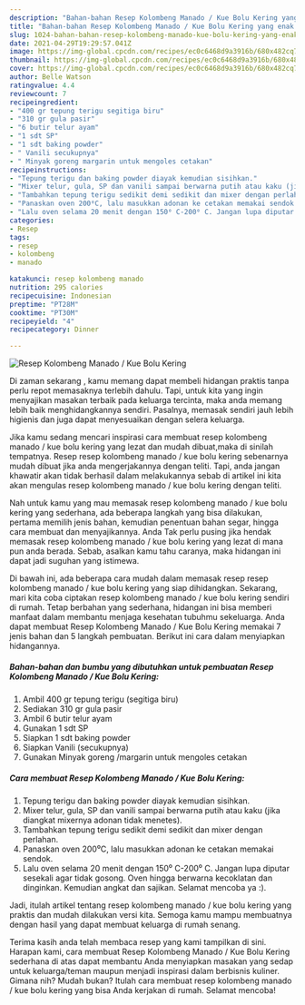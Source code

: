 ```yaml
---
description: "Bahan-bahan Resep Kolombeng Manado / Kue Bolu Kering yang enak dan Mudah Dibuat"
title: "Bahan-bahan Resep Kolombeng Manado / Kue Bolu Kering yang enak dan Mudah Dibuat"
slug: 1024-bahan-bahan-resep-kolombeng-manado-kue-bolu-kering-yang-enak-dan-mudah-dibuat
date: 2021-04-29T19:29:57.041Z
image: https://img-global.cpcdn.com/recipes/ec0c6468d9a3916b/680x482cq70/resep-kolombeng-manado-kue-bolu-kering-foto-resep-utama.jpg
thumbnail: https://img-global.cpcdn.com/recipes/ec0c6468d9a3916b/680x482cq70/resep-kolombeng-manado-kue-bolu-kering-foto-resep-utama.jpg
cover: https://img-global.cpcdn.com/recipes/ec0c6468d9a3916b/680x482cq70/resep-kolombeng-manado-kue-bolu-kering-foto-resep-utama.jpg
author: Belle Watson
ratingvalue: 4.4
reviewcount: 7
recipeingredient:
- "400 gr tepung terigu segitiga biru"
- "310 gr gula pasir"
- "6 butir telur ayam"
- "1 sdt SP"
- "1 sdt baking powder"
- " Vanili secukupnya"
- " Minyak goreng margarin untuk mengoles cetakan"
recipeinstructions:
- "Tepung terigu dan baking powder diayak kemudian sisihkan."
- "Mixer telur, gula, SP dan vanili sampai berwarna putih atau kaku (jika diangkat mixernya adonan tidak menetes)."
- "Tambahkan tepung terigu sedikit demi sedikit dan mixer dengan perlahan."
- "Panaskan oven 200⁰C, lalu masukkan adonan ke cetakan memakai sendok."
- "Lalu oven selama 20 menit dengan 150⁰ C-200⁰ C. Jangan lupa diputar sesekali agar tidak gosong. Oven hingga berwarna kecoklatan dan dinginkan. Kemudian angkat dan sajikan. Selamat mencoba ya :)."
categories:
- Resep
tags:
- resep
- kolombeng
- manado

katakunci: resep kolombeng manado 
nutrition: 295 calories
recipecuisine: Indonesian
preptime: "PT28M"
cooktime: "PT30M"
recipeyield: "4"
recipecategory: Dinner

---
```



![Resep Kolombeng Manado / Kue Bolu Kering](https://img-global.cpcdn.com/recipes/ec0c6468d9a3916b/680x482cq70/resep-kolombeng-manado-kue-bolu-kering-foto-resep-utama.jpg)

Di zaman  sekarang , kamu memang dapat membeli hidangan praktis tanpa perlu repot memasaknya terlebih dahulu. Tapi, untuk kita yang ingin menyajikan masakan terbaik pada keluarga tercinta, maka anda memang lebih baik menghidangkannya sendiri. Pasalnya, memasak sendiri jauh lebih higienis dan juga dapat menyesuaikan dengan selera keluarga.

Jika kamu sedang mencari inspirasi cara membuat resep kolombeng manado / kue bolu kering yang lezat dan mudah dibuat,maka di sinilah tempatnya. Resep resep kolombeng manado / kue bolu kering  sebenarnya mudah dibuat jika anda mengerjakannya dengan teliti. Tapi, anda jangan khawatir akan tidak berhasil dalam melakukannya 
sebab di artikel ini kita akan mengulas resep kolombeng manado / kue bolu kering dengan teliti.  



Nah untuk kamu yang mau memasak resep kolombeng manado / kue bolu kering yang sederhana, ada beberapa langkah yang bisa dilakukan, pertama memilih jenis bahan, kemudian penentuan bahan segar, hingga cara membuat dan menyajikannya. Anda Tak perlu pusing jika hendak memasak resep kolombeng manado / kue bolu kering yang lezat di mana pun anda berada. Sebab, asalkan kamu  tahu caranya, maka hidangan ini dapat jadi suguhan yang istimewa.

Di bawah ini, ada beberapa cara mudah dalam memasak resep resep kolombeng manado / kue bolu kering yang siap dihidangkan. Sekarang, mari kita coba ciptakan resep kolombeng manado / kue bolu kering sendiri di rumah. Tetap berbahan yang sederhana, hidangan ini bisa memberi manfaat dalam membantu menjaga kesehatan tubuhmu sekeluarga. Anda dapat membuat Resep Kolombeng Manado / Kue Bolu Kering memakai 7 jenis bahan dan 5 langkah pembuatan. Berikut ini cara dalam menyiapkan hidangannya.

<!--inarticleads1-->

##### Bahan-bahan dan bumbu yang dibutuhkan untuk pembuatan Resep Kolombeng Manado / Kue Bolu Kering:

1. Ambil 400 gr tepung terigu (segitiga biru)
1. Sediakan 310 gr gula pasir
1. Ambil 6 butir telur ayam
1. Gunakan 1 sdt SP
1. Siapkan 1 sdt baking powder
1. Siapkan  Vanili (secukupnya)
1. Gunakan  Minyak goreng /margarin untuk mengoles cetakan




<!--inarticleads2-->

##### Cara membuat Resep Kolombeng Manado / Kue Bolu Kering:

1. Tepung terigu dan baking powder diayak kemudian sisihkan.
1. Mixer telur, gula, SP dan vanili sampai berwarna putih atau kaku (jika diangkat mixernya adonan tidak menetes).
1. Tambahkan tepung terigu sedikit demi sedikit dan mixer dengan perlahan.
1. Panaskan oven 200⁰C, lalu masukkan adonan ke cetakan memakai sendok.
1. Lalu oven selama 20 menit dengan 150⁰ C-200⁰ C. Jangan lupa diputar sesekali agar tidak gosong. Oven hingga berwarna kecoklatan dan dinginkan. Kemudian angkat dan sajikan. Selamat mencoba ya :).




Jadi, itulah artikel tentang  resep kolombeng manado / kue bolu kering  yang praktis dan mudah dilakukan versi kita. Semoga kamu mampu membuatnya dengan hasil yang dapat membuat keluarga di rumah senang. 

Terima kasih anda telah membaca resep yang kami tampilkan di sini. Harapan kami, cara membuat  Resep Kolombeng Manado / Kue Bolu Kering sederhana di atas dapat membantu Anda menyiapkan masakan yang sedap untuk keluarga/teman maupun menjadi inspirasi dalam berbisnis kuliner. Gimana nih? Mudah bukan? Itulah cara membuat resep kolombeng manado / kue bolu kering yang bisa Anda kerjakan di rumah. Selamat mencoba!

